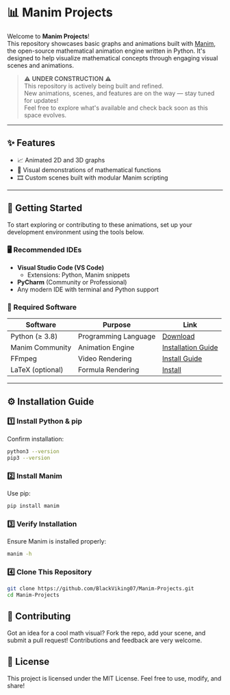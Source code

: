 # 📊 Manim Projects

Welcome to **Manim Projects**!  
This repository showcases basic graphs and animations built with [Manim](https://www.manim.community/), the open-source mathematical animation engine written in Python. It's designed to help visualize mathematical concepts through engaging visual scenes and animations.

> ⚠️ **UNDER CONSTRUCTION** ⚠️  
> This repository is actively being built and refined.  
> New animations, scenes, and features are on the way — stay tuned for updates!  
> Feel free to explore what's available and check back soon as this space evolves.

---

## ✨ Features

- 📈 Animated 2D and 3D graphs
- 📐 Visual demonstrations of mathematical functions
- 🎞 Custom scenes built with modular Manim scripting

---

## 🧰 Getting Started

To start exploring or contributing to these animations, set up your development environment using the tools below.

### 🖥 Recommended IDEs

- **Visual Studio Code (VS Code)**  
  - Extensions: Python, Manim snippets
- **PyCharm** (Community or Professional)  
- Any modern IDE with terminal and Python support

### 🧪 Required Software

| Software          | Purpose                | Link                                        |
|-------------------|------------------------|---------------------------------------------|
| Python (≥ 3.8)    | Programming Language   | [Download](https://www.python.org/downloads/) |
| Manim Community   | Animation Engine       | [Installation Guide](https://docs.manim.community/en/stable/installation.html) |
| FFmpeg            | Video Rendering        | [Install Guide](https://ffmpeg.org/download.html) |
| LaTeX (optional)  | Formula Rendering      | [Install](https://www.latex-project.org/get/) |

---

## ⚙️ Installation Guide

### 1️⃣ Install Python & pip  
Confirm installation:
```bash
python3 --version
pip3 --version

```

### 2️⃣ Install Manim
Use pip:
```bash
pip install manim

```

### 3️⃣ Verify Installation
Ensure Manim is installed properly:
```bash
manim -h

```

### 4️⃣ Clone This Repository
```bash
git clone https://github.com/BlackViking07/Manim-Projects.git
cd Manim-Projects

```

## 🤝 Contributing
Got an idea for a cool math visual? Fork the repo, add your scene, and submit a pull request! Contributions and feedback are very welcome.

## 📜 License
This project is licensed under the MIT License. Feel free to use, modify, and share!
